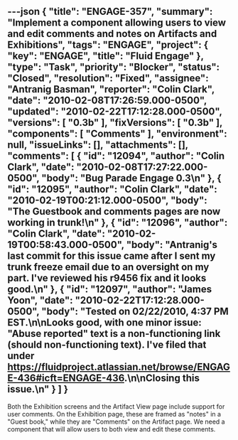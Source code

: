 ---json
{
  "title": "ENGAGE-357",
  "summary": "Implement a component allowing users to view and edit comments and notes on Artifacts and Exhibitions",
  "tags": "ENGAGE",
  "project": {
    "key": "ENGAGE",
    "title": "Fluid Engage"
  },
  "type": "Task",
  "priority": "Blocker",
  "status": "Closed",
  "resolution": "Fixed",
  "assignee": "Antranig Basman",
  "reporter": "Colin Clark",
  "date": "2010-02-08T17:26:59.000-0500",
  "updated": "2010-02-22T17:12:28.000-0500",
  "versions": [
    "0.3b"
  ],
  "fixVersions": [
    "0.3b"
  ],
  "components": [
    "Comments"
  ],
  "environment": null,
  "issueLinks": [],
  "attachments": [],
  "comments": [
    {
      "id": "12094",
      "author": "Colin Clark",
      "date": "2010-02-08T17:27:22.000-0500",
      "body": "Bug Parade Engage 0.3\n"
    },
    {
      "id": "12095",
      "author": "Colin Clark",
      "date": "2010-02-19T00:21:12.000-0500",
      "body": "The Guestbook and comments pages are now working in trunk!\n"
    },
    {
      "id": "12096",
      "author": "Colin Clark",
      "date": "2010-02-19T00:58:43.000-0500",
      "body": "Antranig's last commit for this issue came after I sent my trunk freeze email due to an oversight on my part. I've reviewed his r9456 fix and it looks good.\n"
    },
    {
      "id": "12097",
      "author": "James Yoon",
      "date": "2010-02-22T17:12:28.000-0500",
      "body": "Tested on 02/22/2010, 4:37 PM EST.\n\nLooks good, with one minor issue: \"Abuse reported\" text is a non-functioning link (should non-functioning text). I've filed that under <https://fluidproject.atlassian.net/browse/ENGAGE-436#icft=ENGAGE-436>.\n\nClosing this issue.\n"
    }
  ]
}
---
Both the Exhibition screens and the Artifact View page include support for user comments. On the Exhibition page, these are framed as "notes" in a "Guest book," while they are "Comments" on the Artifact page. We need a component that will allow users to both view and edit these comments.

        